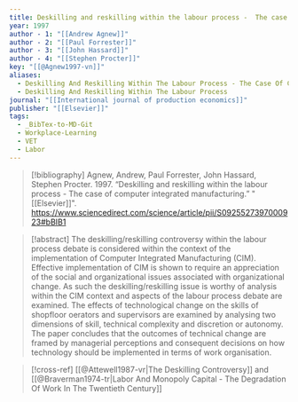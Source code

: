 ```yaml
---
title: Deskilling and reskilling within the labour process -  The case of computer integrated manufacturing
year: 1997
author - 1: "[[Andrew Agnew]]"
author - 2: "[[Paul Forrester]]"
author - 3: "[[John Hassard]]"
author - 4: "[[Stephen Procter]]"
key: "[[@Agnew1997-vn]]"
aliases:
  - Deskilling And Reskilling Within The Labour Process - The Case Of Computer Integrated Manufacturing
  - Deskilling And Reskilling Within The Labour Process
journal: "[[International journal of production economics]]"
publisher: "[[Elsevier]]"
tags:
  - _BibTex-to-MD-Git
  - Workplace-Learning
  - VET
  - Labor
---
```


> [!bibliography]
> Agnew, Andrew, Paul Forrester, John Hassard, Stephen Procter. 1997. “Deskilling and reskilling within the labour process -  The case of computer integrated manufacturing.” "[[Elsevier]]". https://www.sciencedirect.com/science/article/pii/S0925527397000923#bBIB1

> [!abstract]
> The deskilling/reskilling controversy within the labour process debate is considered within the context of the implementation of Computer Integrated Manufacturing (CIM). Effective implementation of CIM is shown to require an appreciation of the social and organizational issues associated with organizational change. As such the deskilling/reskilling issue is worthy of analysis within the CIM context and aspects of the labour process debate are examined. The effects of technological change on the skills of shopfloor oerators and supervisors are examined by analysing two dimensions of skill, technical complexity and discretion or autonomy. The paper concludes that the outcomes of technical change are framed by managerial perceptions and consequent decisions on how technology should be implemented in terms of work organisation.

>[!cross-ref]
> [[@Attewell1987-vr|The Deskilling Controversy]] and [[@Braverman1974-tr|Labor And Monopoly Capital - The Degradation Of Work In The Twentieth Century]]